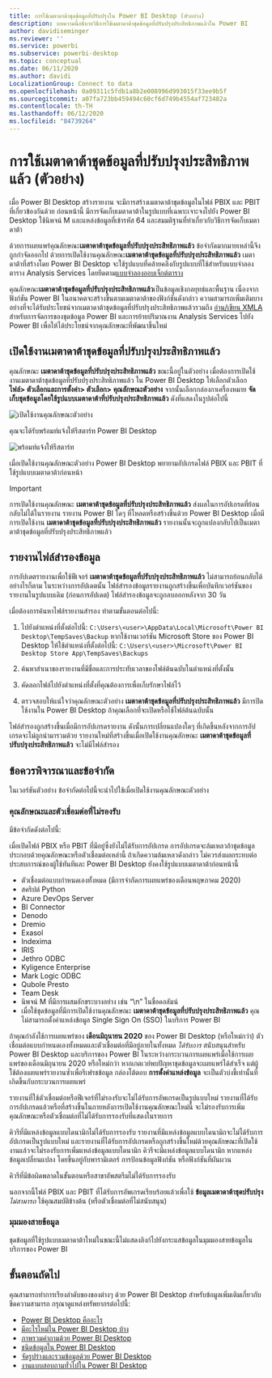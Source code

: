 ```yaml
---
title: การใช้เมตาดาต้าชุดข้อมูลที่ปรับปรุงใน Power BI Desktop (ตัวอย่าง)
description: บทความนี้อธิบายวิธีการใช้เมตาดาต้าชุดข้อมูลที่ปรับปรุงประสิทธิภาพแล้วใน Power BI
author: davidiseminger
ms.reviewer: ''
ms.service: powerbi
ms.subservice: powerbi-desktop
ms.topic: conceptual
ms.date: 06/11/2020
ms.author: davidi
LocalizationGroup: Connect to data
ms.openlocfilehash: 0a09311c5fdb1a8b2e008996d993015f33ee9b5f
ms.sourcegitcommit: a07fa723bb459494c60cf6d749b4554af723482a
ms.contentlocale: th-TH
ms.lasthandoff: 06/12/2020
ms.locfileid: "84739264"
---
```

# <a name="using-enhanced-dataset-metadata-preview"></a>การใช้เมตาดาต้าชุดข้อมูลที่ปรับปรุงประสิทธิภาพแล้ว (ตัวอย่าง)

เมื่อ Power BI Desktop สร้างรายงาน จะมีการสร้างเมตาดาต้าชุดข้อมูลในไฟล์ PBIX และ PBIT ที่เกี่ยวข้องกันด้วย ก่อนหน้านี้ มีการจัดเก็บเมตาดาต้าในรูปแบบที่เฉพาะเจาะจงไปยัง Power BI Desktop ใช้นิพจน์ M และแหล่งข้อมูลที่เข้ารหัส 64 และสมมติฐานที่ทำเกี่ยวกับวิธีการจัดเก็บเมตาดาต้า

ด้วยการเผยแพร่คุณลักษณะ**เมตาดาต้าชุดข้อมูลที่ปรับปรุงประสิทธิภาพแล้ว** ข้อจำกัดมากมายเหล่านี้จึงถูกกำจัดออกไป ด้วยการเปิดใช้งานคุณลักษณะ**เมตาดาต้าชุดข้อมูลที่ปรับปรุงประสิทธิภาพแล้ว** เมตาดาต้าที่สร้างโดย Power BI Desktop จะใช้รูปแบบที่คล้ายคลึงกับรูปแบบที่ใช้สำหรับแบบจำลองตาราง Analysis Services โดยยึดตาม[แบบจำลองออบเจ็กต์ตาราง](https://docs.microsoft.com/bi-reference/tom/introduction-to-the-tabular-object-model-tom-in-analysis-services-amo)


คุณลักษณะ**เมตาดาต้าชุดข้อมูลที่ปรับปรุงประสิทธิภาพแล้ว**เป็นข้อมูลเชิงกลยุทธ์และพื้นฐาน เนื่องจากฟังก์ชัน Power BI ในอนาคตจะสร้างขึ้นตามเมตาดาต้าของฟังก์ชันดังกล่าว ความสามารถเพิ่มเติมบางอย่างที่จะได้รับประโยชน์จากเมตาดาต้าชุดข้อมูลที่ปรับปรุงประสิทธิภาพแล้วรวมถึง [อ่าน/เขียน XMLA](https://docs.microsoft.com/power-platform-release-plan/2019wave2/business-intelligence/xmla-readwrite) สำหรับการจัดการของชุดข้อมูล Power BI และการย้ายปริมาณงาน Analysis Services ไปยัง Power BI เพื่อให้ได้ประโยชน์จากคุณลักษณะที่พัฒนาขึ้นใหม่



## <a name="enable-enhanced-dataset-metadata"></a>เปิดใช้งานเมตาดาต้าชุดข้อมูลที่ปรับปรุงประสิทธิภาพแล้ว

คุณลักษณะ **เมตาดาต้าชุดข้อมูลที่ปรับปรุงประสิทธิภาพแล้ว** ขณะนี้อยู่ในตัวอย่าง เมื่อต้องการเปิดใช้งานเมตาดาต้าชุดข้อมูลที่ปรับปรุงประสิทธิภาพแล้ว ใน Power BI Desktop ให้เลือกตัวเลือก **ไฟล์> ตัวเลือกและการตั้งค่า> ตัวเลือก> คุณลักษณะตัวอย่าง** จากนั้นเลือกกล่องกาเครื่องหมาย **จัดเก็บชุดข้อมูลโดยใช้รูปแบบเมตาดาต้าที่ปรับปรุงประสิทธิภาพแล้ว** ดังที่แสดงในรูปต่อไปนี้ 

![เปิดใช้งานคุณลักษณะตัวอย่าง](media/desktop-enhanced-dataset-metadata/enhanced-dataset-metadata-01.png)

คุณจะได้รับพร้อมท์แจ้งให้รีสตาร์ท Power BI Desktop

![พร้อมท์แจ้งให้รีสตาร์ท](media/desktop-enhanced-dataset-metadata/enhanced-dataset-metadata-02.png)

เมื่อเปิดใช้งานคุณลักษณะตัวอย่าง Power BI Desktop พยายามอัปเกรดไฟล์ PBIX และ PBIT ที่ใช้รูปแบบเมตาดาต้าก่อนหน้า 

> [!IMPORTANT]
> การเปิดใช้งานคุณลักษณะ **เมตาดาต้าชุดข้อมูลที่ปรับปรุงประสิทธิภาพแล้ว** ส่งผลในการอัปเกรดที่ย้อนกลับไม่ได้ในรายงาน รายงาน Power BI ใดๆ ที่โหลดหรือสร้างขึ้นด้วย Power BI Desktop เมื่อมีการเปิดใช้งาน **เมตาดาต้าชุดข้อมูลที่ปรับปรุงประสิทธิภาพแล้ว** รายงานนั้นจะถูกแปลงกลับไปเป็นเมตาดาต้าชุดข้อมูลที่ปรับปรุงประสิทธิภาพแล้ว

## <a name="report-backup-files"></a>รายงานไฟล์สำรองข้อมูล

การอัปเดตรายงานเพื่อใช้ฟีเจอร์ **เมตาดาต้าชุดข้อมูลที่ปรับปรุงประสิทธิภาพแล้ว** ไม่สามารถย้อนกลับได้ อย่างไรก็ตาม ในระหว่างการอัปเดตนั้น ไฟล์สำรองข้อมูลรายงานถูกสร้างขึ้นเพื่อบันทึกเวอร์ชันของรายงานในรูปแบบเดิม (ก่อนการอัปเดต) ไฟล์สำรองข้อมูลจะถูกลบออกหลังจาก 30 วัน 

เมื่อต้องการค้นหาไฟล์รายงานสำรอง ทำตามขั้นตอนต่อไปนี้:

1. ไปยังตำแหน่งที่ตั้งต่อไปนี้: ```C:\Users\<user>\AppData\Local\Microsoft\Power BI Desktop\TempSaves\Backup``` หากใช้งานเวอร์ชัน Microsoft Store ของ Power BI Desktop ให้ใช้ตำแหน่งที่ตั้งต่อไปนี้: ```C:\Users\<user>\Microsoft\Power BI Desktop Store App\TempSaves\Backups``` 

2. ค้นหาสำเนาของรายงานที่มีชื่อและการประทับเวลาของไฟล์ต้นฉบับในตำแหน่งที่ตั้งนั้น

3. คัดลอกไฟล์ไปยังตำแหน่งที่ตั้งที่คุณต้องการเพื่อเก็บรักษาไฟล์ไว้

4. ตรวจสอบให้แน่ใจว่าคุณลักษณะตัวอย่าง **เมตาดาต้าชุดข้อมูลที่ปรับปรุงประสิทธิภาพแล้ว** มีการปิดใช้งานใน Power BI Desktop ถ้าคุณเลือกที่จะเปิดหรือใช้ไฟล์ต้นฉบับนั้น 

ไฟล์สำรองถูกสร้างขึ้นเมื่อมีการอัปเกรดรายงาน ดังนั้นการเปลี่ยนแปลงใดๆ ที่เกิดขึ้นหลังจากการอัปเกรดจะไม่ถูกนำมารวมด้วย รายงานใหม่ที่สร้างขึ้นเมื่อเปิดใช้งานคุณลักษณะ **เมตาดาต้าชุดข้อมูลที่ปรับปรุงประสิทธิภาพแล้ว** จะไม่มีไฟล์สำรอง


## <a name="considerations-and-limitations"></a>ข้อควรพิจารณาและข้อจำกัด

ในเวอร์ชันตัวอย่าง ข้อจำกัดต่อไปนี้จะนำไปใช้เมื่อเปิดใช้งานคุณลักษณะตัวอย่าง

### <a name="unsupported-features-and-connectors"></a>คุณลักษณะและตัวเชื่อมต่อที่ไม่รองรับ

มีข้อจำกัดดังต่อไปนี้:

เมื่อเปิดไฟล์ PBIX หรือ PBIT ที่มีอยู่ซึ่งยังไม่ได้รับการอัปเกรด การอัปเกรดจะล้มเหลวถ้าชุดข้อมูลประกอบด้วยคุณลักษณะหรือตัวเชื่อมต่อเหล่านี้ ถ้าเกิดความล้มเหลวดังกล่าว ไม่ควรส่งผลกระทบต่อประสบการณ์ของผู้ใช้ทันทีและ Power BI Desktop ยังคงใช้รูปแบบเมตาดาต้าก่อนหน้านี้

* ตัวเชื่อมต่อแบบกำหนดเองทั้งหมด (มีการจำกัดการเผยแพร่ของเดือนพฤษภาคม 2020)
* สคริปต์ Python
* Azure DevOps Server
* BI Connector
* Denodo
* Dremio
* Exasol
* Indexima
* IRIS
* Jethro ODBC
* Kyligence Enterprise
* Mark Logic ODBC
* Qubole Presto
* Team Desk
* นิพจน์ M ที่มีการผสมอักขระบางอย่าง เช่น “\\n” ในชื่อคอลัมน์
* เมื่อใช้ชุดข้อมูลที่มีการเปิดใช้งานคุณลักษณะ **เมตาดาต้าชุดข้อมูลที่ปรับปรุงประสิทธิภาพแล้ว** คุณไม่สามารถตั้งค่าแหล่งข้อมูล Single Sign On (SSO) ในบริการ Power BI

ถ้าคุณกำลังใช้การเผยแพร่ของ **เดือนมิถุนายน 2020** ของ Power BI Desktop (หรือใหม่กว่า) ตัวเชื่อมต่อแบบกำหนดเองทั้งหมดและตัวเชื่อมต่อที่มีอยู่ภายในทั้งหมด *ได้รับการ* สนับสนุนสำหรับ Power BI Desktop และบริการของ Power BI ในระหว่างกระบวนการเผยแพร่เมื่อใช้การเผยแพร่ของเดือนมิถุนายน 2020 หรือใหม่กว่า หากเกตเวย์พบปัญหาชุดข้อมูลจะเผยแพร่ได้สำเร็จ แต่ผู้ใช้ต้องเผยแพร่รายงานซ้ำเพื่อรีเฟรชข้อมูล กล่องโต้ตอบ **การตั้งค่าแหล่งข้อมูล** จะเป็นตัวบ่งชี้เท่านั้นที่เกิดขึ้นกับกระบวนการเผยแพร่

รายงานที่ใช้ตัวเชื่อมต่อหรือฟีเจอร์ที่ไม่รองรับจะไม่ได้รับการอัพเกรดเป็นรูปแบบใหม่ รายงานที่ได้รับการอัปเกรดแล้วหรือที่สร้างขึ้นในภายหลังการเปิดใช้งานคุณลักษณะใหม่นี้ จะไม่รองรับการเพิ่มคุณลักษณะหรือตัวเชื่อมต่อที่ไม่ได้รับการรองรับที่แสดงในรายการ 

คิวรีที่มีแหล่งข้อมูลแบบไดนามิกไม่ได้รับการรองรับ รายงานที่มีแหล่งข้อมูลแบบไดนามิกจะไม่ได้รับการอัปเกรดเป็นรูปแบบใหม่ และรายงานที่ได้รับการอัปเกรดหรือถูกสร้างขึ้นใหม่ด้วยคุณลักษณะที่เปิดใช้งานแล้วจะไม่รองรับการเพิ่มแหล่งข้อมูลแบบไดนามิก คิวรีจะมีแหล่งข้อมูลแบบไดนามิก หากแหล่งข้อมูลเปลี่ยนแปลง โดยขึ้นอยู่กับพารามิเตอร์ การป้อนข้อมูลฟังก์ชัน หรือฟังก์ชันที่ผันผวน 

คิวรีที่มีข้อผิดพลาดในขั้นตอนหรือสาขาอัพสตรีมไม่ได้รับการรองรับ 

นอกจากนี้ไฟล์ PBIX และ PBIT ที่ได้รับการอัพเกรดเรียบร้อยแล้วเพื่อใช้ **ข้อมูลเมตาดาต้าชุดปรับปรุง** *ไม่สามารถ* ใช้คุณสมบัติข้างต้น (หรือตัวเชื่อมต่อที่ไม่สนับสนุน)

### <a name="lineage-view"></a>มุมมองสายข้อมูล
ชุดข้อมูลที่ใช้รูปแบบเมตาดาต้าใหม่ในขณะนี้ไม่แสดงลิงก์ไปยังกระแสข้อมูลในมุมมองสายข้อมูลในบริการของ Power BI

## <a name="next-steps"></a>ขั้นตอนถัดไป

คุณสามารถทำการเรียงลำดับของของต่างๆ ด้วย Power BI Desktop สำหรับข้อมูลเพิ่มเติมเกี่ยวกับขีดความสามารถ กรุณาดูแหล่งทรัพยากรต่อไปนี้:

* [Power BI Desktop คืออะไร](../fundamentals/desktop-what-is-desktop.md)
* [มีอะไรใหม่ใน Power BI Desktop บ้าง](../fundamentals/desktop-latest-update.md)
* [ภาพรวมคำถามด้วย Power BI Desktop](../transform-model/desktop-query-overview.md)
* [ชนิดข้อมูลใน Power BI Desktop](desktop-data-types.md)
* [จัดรูปร่างและรวมข้อมูลด้วย Power BI Desktop](desktop-shape-and-combine-data.md)
* [งานแบบสอบถามทั่วไปใน Power BI Desktop](../transform-model/desktop-common-query-tasks.md)

